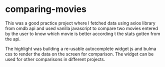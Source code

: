 # comparing-movies

This was a good practice project where I fetched data using axios library from
omdb api and used vanilla javascript to compare two movies entered by the user
to know which movie is better according t the stats gotten from the api.

The highlight was building a re-usable autocomplete widget js and bulma css to
render the data on the screen for comparison. The widget can be used for other 
comparisons in different projects.
